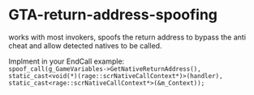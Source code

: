 # GTA-return-address-spoofing
works with most invokers, spoofs the return address to bypass the anti cheat and allow detected natives to be called.

Implment in your EndCall example:</br>
`spoof_call(g_GameVariables->GetNativeReturnAddress(), static_cast<void(*)(rage::scrNativeCallContext*)>(handler), static_cast<rage::scrNativeCallContext*>(&m_Context));`
